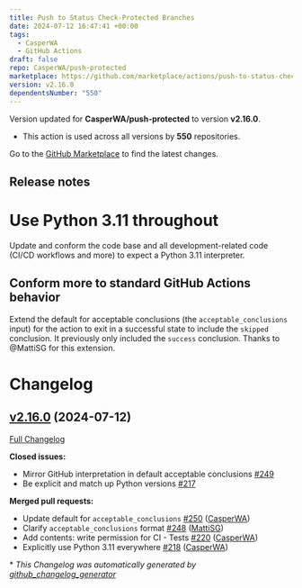 ```yaml
---
title: Push to Status Check-Protected Branches
date: 2024-07-12 16:47:41 +00:00
tags:
  - CasperWA
  - GitHub Actions
draft: false
repo: CasperWA/push-protected
marketplace: https://github.com/marketplace/actions/push-to-status-check-protected-branches
version: v2.16.0
dependentsNumber: "550"
---
```



Version updated for **CasperWA/push-protected** to version **v2.16.0**.
- This action is used across all versions by **550** repositories.

Go to the [GitHub Marketplace](https://github.com/marketplace/actions/push-to-status-check-protected-branches) to find the latest changes.

## Release notes

# Use Python 3.11 throughout

Update and conform the code base and all development-related code (CI/CD workflows and more) to expect a Python 3.11 interpreter.

## Conform more to standard GitHub Actions behavior

Extend the default for acceptable conclusions (the `acceptable_conclusions` input) for the action to exit in a successful state to include the `skipped` conclusion. It previously only included the `success` conclusion. Thanks to @MattiSG for this extension.
# Changelog

## [v2.16.0](https://github.com/CasperWA/push-protected/tree/v2.16.0) (2024-07-12)

[Full Changelog](https://github.com/CasperWA/push-protected/compare/v2.15.0...v2.16.0)

**Closed issues:**

- Mirror GitHub interpretation in default acceptable conclusions [\#249](https://github.com/CasperWA/push-protected/issues/249)
- Be explicit and match up Python versions [\#217](https://github.com/CasperWA/push-protected/issues/217)

**Merged pull requests:**

- Update default for `acceptable_conclusions` [\#250](https://github.com/CasperWA/push-protected/pull/250) ([CasperWA](https://github.com/CasperWA))
- Clarify `acceptable_conclusions` format [\#248](https://github.com/CasperWA/push-protected/pull/248) ([MattiSG](https://github.com/MattiSG))
- Add contents: write permission for CI - Tests [\#220](https://github.com/CasperWA/push-protected/pull/220) ([CasperWA](https://github.com/CasperWA))
- Explicitly use Python 3.11 everywhere [\#218](https://github.com/CasperWA/push-protected/pull/218) ([CasperWA](https://github.com/CasperWA))



\* *This Changelog was automatically generated by [github_changelog_generator](https://github.com/github-changelog-generator/github-changelog-generator)*

